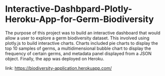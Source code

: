 # Interactive-Dashbpard-Plotly-Heroku-App-for-Germ-Biodiversity

The purpose of this project was to build an interactive dashboard that would allow a user to explore a germ biodiversity dataset. This involved using plotly.js to build interactive charts. Charts included pie charts to display the top 10 samples of germs, a multidimensional bubble chart to display the frequency of certain germs, and metadata panel displayed from a JSON object. Finally, the app was deployed on Heroku.

link: https://biodiversity-application.herokuapp.com/

